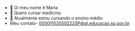 - 👋 Oi meu nome é Maria
- 👀 Quero cursar medicina
- 🌱 Atualmente estou cursando o ensino médio
- Meu contato- 00001102050222SP@al.educacao.sp.gov.br
